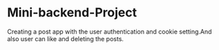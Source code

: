 # Mini-backend-Project
Creating a post app with the user authentication and cookie setting.And also user can like and deleting the posts.
